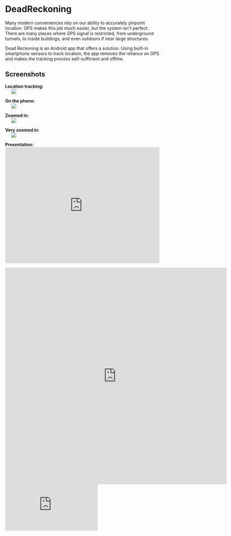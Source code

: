 # DeadReckoning

Many modern conveniences rely on our ability to accurately pinpoint location. GPS makes this job much easier, but the system isn't perfect. There are many places where GPS signal is restricted, from underground tunnels, to inside buildings, and even outdoors if near large structures.

Dead Reckoning is an Android app that offers a solution. Using built-in smartphone sensors to track location, the app removes the reliance on GPS and makes the tracking process self-sufficient and offline.

## Screenshots

**Location tracking:**
<br>
<img src="https://github.com/nisargnp/DeadReckoning/blob/master/Screenshots/dead_reckoning.png" hspace="20">
<br>

**On the phone:**
<br>
<img src="https://github.com/nisargnp/DeadReckoning/blob/master/Screenshots/nexus_6p.png" hspace="20">
<br>

**Zoomed in:**
<br>
<img src="https://github.com/nisargnp/DeadReckoning/blob/master/Screenshots/dead_reckoning_app.png" hspace="20">
<br>

**Very zoomed in:**
<br>
<img src="https://github.com/nisargnp/DeadReckoning/blob/master/Screenshots/dead_reckoning_app_zoom.png" hspace="20">
<br>

**Presentation:**
<embed src="https://github.com/nisargnp/DeadReckoning/blob/master/Screenshots/presentation.pdf" width="500" height="375" type='application/pdf'>
<iframe src="https://github.com/nisargnp/DeadReckoning/blob/master/Screenshots/presentation.pdf" style="width:718px; height:700px;" frameborder="0"></iframe>
<iframe src="https://github.com/nisargnp/DeadReckoning/blob/master/Screenshots/presentation.pdf" frameborder="0"></iframe>
